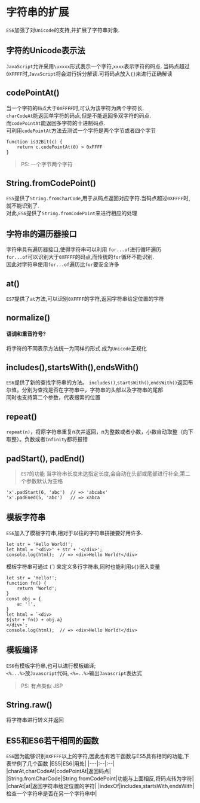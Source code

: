 # 字符串的扩展

`ES6`加强了对`Unicode`的支持,并扩展了字符串对象.

## 字符的Unicode表示法
`JavaScript`允许采用`\uxxxx`形式表示一个字符,`xxxx`表示字符的码点.
当码点超过`0XFFFF`时,`JavaScript`将会进行拆分解读.可将码点放入`{}`来进行正确解读

## codePointAt()
当一个字符的`码点`大于`0XFFFF`时,可认为该字符为两个字符长.  
`charCodeAt`能返回单字符的码点,但是不能返回多双字符的码点.  
而`codePointAt`能返回多字符的十进制码点.  
可利用`codePointAt`方法去测试一个字符是两个字节或者四个字节
```es6
function is32Bit(c) {
    return c.codePointAt(0) > 0xFFFF
}
```
>   PS: 一个字节两个字符

## String.fromCodePoint()
`ES5`提供了`String.fromCharCode`,用于从码点返回对应字符.当码点超过`0XFFFF`时,就不能识别了.  
对此,`ES6`提供了`String.fromCodePoint`来进行相应的处理

## 字符串的遍历器接口
字符串具有遍历器接口,使得字符串可以利用 `for...of`进行循环遍历  
`for...of`可以识别大于`0XFFFF`的码点,而传统的`for`循环不能识别.  
因此对字符串使用`for...of`遍历比`for`要安全许多

## at()
`ES7`提供了`at`方法,可以识别`0XFFFF`的字符,返回字符串给定位置的字符

## normalize()
#### 语调和重音符号?
将字符的不同表示方法统一为同样的形式.成为`Unicode`正规化

## includes(),startsWith(),endsWith()

`ES6`提供了新的查找字符串的方法。
`includes()`,`startsWith()`,`endsWith()`返回布尔值。分别为查找是否在字符串中，字符串的头部以及字符串的尾部  
同时也支持第二个参数，代表搜索的位置

## repeat()
`repeat(n)`，将原字符串重复n次并返回，n为整数或者小数，小数自动取整（向下取整）。负数或者`Infinity`都将报错

## padStart(), padEnd()
> `ES7`的功能
当字符串长度未达指定长度,会自动在头部或尾部进行补全,第二个参数默认为空格
```es6
'x'.padStart(6, 'abc')  // => 'abcabx'
'x'.padEned(5, 'abc')   // => xabca
```

## 模板字符串
`ES6`加入了模板字符串,相对于以往的字符串拼接要好用许多.
```es6
let str = 'Hello World!';
let html = '<div>' + str + '</div>';
console.log(html);  // => <div>Hello World!</div>
```
模板字符串可通过 (\`) 来定义多行字符串,同时也能利用`${}`嵌入变量
```es6
let str = 'Hello!';
function fn() {
    return 'World';
}
const obj = {
    a: '!',
}
let html = `<div>
${str + fn() + obj.a}
</div>`;
console.log(html);  // => <div>Hello World!</div>
```

## 模板编译
`ES6`有模板字符串,也可以进行模板编译;  
`<%...%>`放`Javascript`代码, `<%=..%>`输出`Javascript`表达式
> PS: 有点类似 JSP

## String.raw()
将字符串进行转义并返回

## ES5和ES6若干相同的函数
`ES6`因为能够识别`0XFFFF`以上的字符,因此也有若干函数与ES5具有相同的功能,下表举例了几个函数
|ES5|ES6|用处|
|---|:--|:--|
|charAt,charCodeAt|codePointAt|返回码点|
|String.fromCharCode|String.fromCodePoint|功能与上面相反,将码点转为字符|
|charAt|at|返回字符串给定位置的字符|
|indexOf|includes,startsWith,endsWith|检查一个字符串是否在另一个字符串中|
